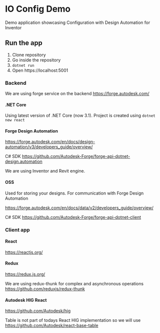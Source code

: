 # IO Config Demo
Demo application showcasing Configuration with Design Automation for Inventor

## Run the app

1. Clone repository
1. Go inside the repository
1. `dotnet run`
1. Open https://localhost:5001

### Backend
We are using forge service on the backend https://forge.autodesk.com/

#### .NET Core

Using latest version of .NET Core (now 3.1).
Project is created using `dotnet new react`

#### Forge Design Automation
https://forge.autodesk.com/en/docs/design-automation/v3/developers_guide/overview/

C# SDK https://github.com/Autodesk-Forge/forge-api-dotnet-design.automation

We are using Inventor and Revit engine. 

#### OSS
Used for storing your designs. For communication with Forge Design Automation

https://forge.autodesk.com/en/docs/data/v2/developers_guide/overview/

C# SDK https://github.com/Autodesk-Forge/forge-api-dotnet-client

### Client app

#### React
https://reactjs.org/

#### Redux
https://redux.js.org/

We are using redux-thunk for complex and asynchronous operations https://github.com/reduxjs/redux-thunk

#### Autodesk HIG React

https://github.com/Autodesk/hig

Table is not part of todays React HIG implementation so we will use https://github.com/Autodesk/react-base-table

### 